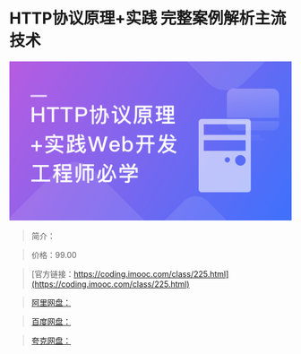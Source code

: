 # HTTP协议原理+实践 完整案例解析主流技术

![img](../../assets/5fcdfc330922b0fc05400304.png)

> 简介：

> 价格：99.00

> [官方链接：https://coding.imooc.com/class/225.html](https://coding.imooc.com/class/225.html)

> [阿里网盘：]()

> [百度网盘：]()

> [夸克网盘：]()
